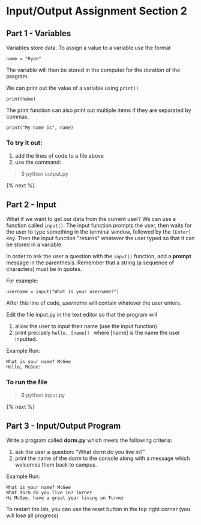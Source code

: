 # Input/Output Assignment Section 2

## Part 1 - Variables

Variables store data. To assign a value to a variable use the format

    name = "Ryan"

The variable will then be stored in the computer for the duration of the program.

We can print out the value of a variable using <code>print()</code>

```print(name)```

The print function can also print out multiple items if they are separated by commas.

```print("My name is", name)```

### To try it out:
1. add the lines of code to a file above
2. use the command:
> $ python output.py

{% next %}

## Part 2 - Input

What if we want to get our data from the current user? We can use a function called <code>input()</code>. The input function prompts the user, then waits for the user to type something in the terminal window, followed by the <code>[Enter]</code> key. Then the input function "returns" whatever the user typed so that it can be stored in a variable.

In order to ask the user a question with the <code>input()</code> function, add a **prompt** message in the parenthesis. Remember that a string (a sequence of characters) must be in quotes.

For example:

```username = input("What is your username?")```

After this line of code, *username* will contain whatever the user enters.

Edit the file input.py in the text editor so that the program will
1. allow the user to input their name (use the input function)
2. print precisely <code>hello, [name]! </code> where [name] is the name the user inputted.

Example Run:
```
What is your name? McGee
Hello, McGee!
```

### To run the file
> $ python input.py

{% next %}

## Part 3 - Input/Output Program

Write a program called **dorm.py** which meets the following criteria:
1. ask the user a question: "What dorm do you live in?"
2. print the name of the dorm to the console along with a message which welcomes them back to campus.


Example Run:
```
What is your name? McGee
What dorm do you live in? Turner
Hi McGee, have a great year living on Turner
```

To restart the lab, you can use the reset button in the top right corner (you will lose all progress)